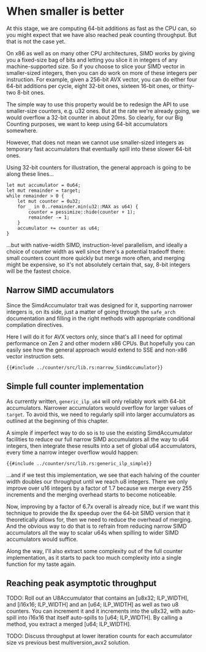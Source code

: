 # When smaller is better

At this stage, we are computing 64-bit additions as fast as the CPU can, so you
might expect that we have also reached peak counting throughput. But that is
not the case yet.

On x86 as well as on many other CPU architectures, SIMD works by giving you a
fixed-size bag of bits and letting you slice it in integers of any
machine-supported size. So if you choose to slice your SIMD vector in
smaller-sized integers, then you can do work on more of these integers per
instruction. For example, given a 256-bit AVX vector, you can do either four
64-bit additions per cycle, eight 32-bit ones, sixteen 16-bit ones, or
thirty-two 8-bit ones.

The simple way to use this property would be to redesign the API to use
smaller-size counters, e.g. u32 ones. But at the rate we're already going, we
would overflow a 32-bit counter in about 20ms. So clearly, for our Big Counting
purposes, we want to keep using 64-bit accumulators somewhere.

However, that does not mean we cannot use smaller-sized integers as temporary
fast accumulators that eventually spill into these slower 64-bit ones.

Using 32-bit counters for illustration, the general approach is going to be
along these lines...

```rust,no_run
let mut accumulator = 0u64;
let mut remainder = target;
while remainder > 0 {
    let mut counter = 0u32;
    for _ in 0..remainder.min(u32::MAX as u64) {
        counter = pessimize::hide(counter + 1);
        remainder -= 1;
    }
    accumulator += counter as u64;
}
```

...but with native-width SIMD, instruction-level parallelism, and ideally a
choice of counter width as well since there's a potential tradeoff there: small
counters count more quickly but merge more often, and merging might be
expensive, so it's not absolutely certain that, say, 8-bit integers will be the
fastest choice.


## Narrow SIMD accumulators

Since the SimdAccumulator trait was designed for it, supporting narrower
integers is, on its side, just a matter of going through the `safe_arch`
documentation and filling in the right methods with appropriate conditional
compilation directives.

Here I will do it for AVX vectors only, since that's all I need for optimal
performance on Zen 2 and other modern x86 CPUs. But hopefully you can easily see
how the general approach would extend to SSE and non-x86 vector instruction sets.

```rust,no_run
{{#include ../counter/src/lib.rs:narrow_SimdAccumulator}}
```


## Simple full counter implementation

As currently written, `generic_ilp_u64` will only reliably work with 64-bit
accumulators. Narrower accumulators would overflow for larger values of
`target`. To avoid this, we need to regularly spill into larger accumulators as
outlined at the beginning of this chapter.

A simple if imperfect way to do so is to use the existing SimdAccumulator
facilities to reduce our full narrow SIMD accumulators all the way to u64
integers, then integrate these results into a set of global u64 accumulators,
every time a narrow integer overflow would happen:

```rust,no_run
{{#include ../counter/src/lib.rs:generic_ilp_simple}}
```

...and if we test this implementation, we see that each halving of the counter
width doubles our throughput until we reach u8 integers. There we only
improve over u16 integers by a factor of 1.7 because we merge every 255
increments and the merging overhead starts to become noticeable.

Now, improving by a factor of 6.7x overall is already nice, but if we want this
technique to provide the 8x speedup over the 64-bit SIMD version that it
theoretically allows for, then we need to reduce the overhead of merging. And
the obvious way to do that is to refrain from reducing narrow SIMD accumulators
all the way to scalar u64s when spilling to wider SIMD accumulators would
suffice.

Along the way, I'll also extract some complexity out of the full counter
implementation, as it starts to pack too much complexity into a single function
for my taste again.


## Reaching peak asymptotic throughput

TODO: Roll out an U8Accumulator that contains an [u8x32; ILP_WIDTH], and
      [i16x16; ILP_WIDTH] and an [u64; ILP_WIDTH] as well as two u8 counters.
      You can increment it and it increments into the u8x32, with auto-spill
      into i16x16 that itself auto-spills to [u64; ILP_WIDTH]. By calling a
      method, you extract a merged [u64; ILP_WIDTH].

TODO: Discuss throughput at lower iteration counts for each accumulator size
      vs previous best multiversion_avx2 solution.

